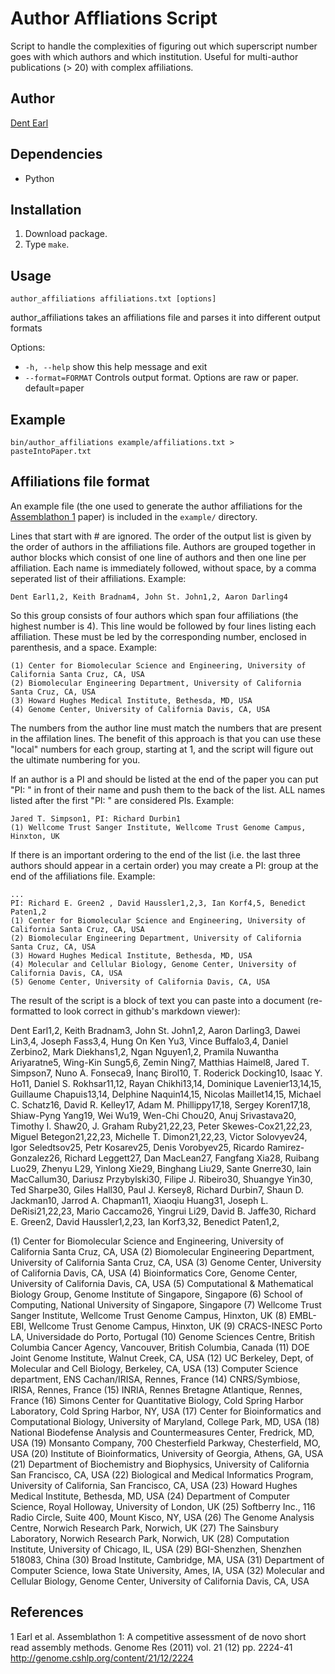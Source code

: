 # Author Affliations Script
Script to handle the complexities of figuring out which superscript number goes with which authors and which institution. Useful for multi-author publications (> 20) with complex affiliations.

## Author
[Dent Earl](https://github.com/dentearl/)

## Dependencies
* Python

## Installation
1. Download package.
2. Type <code>make</code>.

## Usage
<code>author_affiliations affiliations.txt [options]</code>

author_affiliations takes an affiliations file and parses it into different output formats

Options:

* <code>-h, --help</code>        show this help message and exit
* <code>--format=FORMAT</code>   Controls output format. Options are raw or paper. default=paper

## Example
<code>bin/author_affiliations example/affiliations.txt > pasteIntoPaper.txt</code>

## Affiliations file format

An example file (the one used to generate the author affiliations for the [Assemblathon 1](http://genome.cshlp.org/content/21/12/2224) paper) is included in the <code>example/</code> directory.

Lines that start with # are ignored. The order of the output list is given by the order of authors in the affiliations file. Authors are grouped together in author blocks which consist of one line of authors and then one line per affiliation. Each name is immediately followed, without space, by a comma seperated list of their affiliations. Example:

    Dent Earl1,2, Keith Bradnam4, John St. John1,2, Aaron Darling4

So this group consists of four authors which span four affiliations (the highest number is 4). This line would be followed by four lines listing each affiliation. These must be led by the corresponding number, enclosed in parenthesis, and a space. Example:

    (1) Center for Biomolecular Science and Engineering, University of California Santa Cruz, CA, USA
    (2) Biomolecular Engineering Department, University of California Santa Cruz, CA, USA
    (3) Howard Hughes Medical Institute, Bethesda, MD, USA
    (4) Genome Center, University of California Davis, CA, USA

The numbers from the author line must match the numbers that are present in the affilation lines. The benefit of this approach is that you can use these "local" numbers for each group, starting at 1, and the script will figure out the ultimate numbering for you.

If an author is a PI and should be listed at the end of the paper you can put "PI: " in front of their name and push them to the back of the list. ALL names listed after the first "PI: " are considered PIs. Example:

    Jared T. Simpson1, PI: Richard Durbin1
    (1) Wellcome Trust Sanger Institute, Wellcome Trust Genome Campus, Hinxton, UK

If there is an important ordering to the end of the list (i.e. the last three authors should appear in a certain order) you may create a PI: group at the end of the affiliations file. Example:

    ...
    PI: Richard E. Green2 , David Haussler1,2,3, Ian Korf4,5, Benedict Paten1,2
    (1) Center for Biomolecular Science and Engineering, University of California Santa Cruz, CA, USA
    (2) Biomolecular Engineering Department, University of California Santa Cruz, CA, USA
    (3) Howard Hughes Medical Institute, Bethesda, MD, USA
    (4) Molecular and Cellular Biology, Genome Center, University of California Davis, CA, USA
    (5) Genome Center, University of California Davis, CA, USA

The result of the script is a block of text you can paste into a document (re-formatted to look correct in github's markdown viewer):

Dent Earl1,2, Keith Bradnam3, John St. John1,2, Aaron Darling3, Dawei Lin3,4, Joseph Fass3,4, Hung On Ken Yu3, Vince Buffalo3,4, Daniel Zerbino2, Mark Diekhans1,2, Ngan Nguyen1,2, Pramila Nuwantha Ariyaratne5, Wing-Kin Sung5,6, Zemin Ning7, Matthias Haimel8, Jared T. Simpson7, Nuno A. Fonseca9, İnanç Birol10, T. Roderick Docking10, Isaac Y. Ho11, Daniel S. Rokhsar11,12, Rayan Chikhi13,14, Dominique Lavenier13,14,15, Guillaume Chapuis13,14, Delphine Naquin14,15, Nicolas Maillet14,15, Michael C. Schatz16, David R. Kelley17, Adam M. Phillippy17,18, Sergey Koren17,18, Shiaw-Pyng Yang19, Wei Wu19, Wen-Chi Chou20, Anuj Srivastava20, Timothy I. Shaw20, J. Graham Ruby21,22,23, Peter Skewes-Cox21,22,23, Miguel Betegon21,22,23, Michelle T. Dimon21,22,23, Victor Solovyev24, Igor Seledtsov25, Petr Kosarev25, Denis Vorobyev25, Ricardo Ramirez-Gonzalez26, Richard Leggett27, Dan MacLean27, Fangfang Xia28, Ruibang Luo29, Zhenyu L29, Yinlong Xie29, Binghang Liu29, Sante Gnerre30, Iain MacCallum30, Dariusz Przybylski30, Filipe J. Ribeiro30, Shuangye Yin30, Ted Sharpe30, Giles Hall30, Paul J. Kersey8, Richard Durbin7, Shaun D. Jackman10, Jarrod A. Chapman11, Xiaoqiu Huang31, Joseph L. DeRisi21,22,23, Mario Caccamo26, Yingrui Li29, David B. Jaffe30, Richard E. Green2, David Haussler1,2,23, Ian Korf3,32, Benedict Paten1,2,

(1) Center for Biomolecular Science and Engineering, University of California Santa Cruz, CA, USA
(2) Biomolecular Engineering Department, University of California Santa Cruz, CA, USA
(3) Genome Center, University of California Davis, CA, USA
(4) Bioinformatics Core, Genome Center, University of California Davis, CA, USA
(5) Computational & Mathematical Biology Group, Genome Institute of Singapore, Singapore
(6) School of Computing, National University of Singapore, Singapore
(7) Wellcome Trust Sanger Institute, Wellcome Trust Genome Campus, Hinxton, UK
(8) EMBL-EBI, Wellcome Trust Genome Campus, Hinxton, UK
(9) CRACS-INESC Porto LA, Universidade do Porto, Portugal
(10) Genome Sciences Centre, British Columbia Cancer Agency, Vancouver, British Columbia, Canada
(11) DOE Joint Genome Institute, Walnut Creek, CA, USA
(12) UC Berkeley, Dept, of Molecular and Cell Biology, Berkeley, CA, USA
(13) Computer Science department, ENS Cachan/IRISA, Rennes, France
(14) CNRS/Symbiose, IRISA, Rennes, France
(15) INRIA, Rennes Bretagne Atlantique, Rennes, France
(16) Simons Center for Quantitative Biology, Cold Spring Harbor Laboratory, Cold Spring Harbor, NY, USA
(17) Center for Bioinformatics and Computational Biology, University of Maryland, College Park, MD, USA
(18) National Biodefense Analysis and Countermeasures Center, Fredrick, MD, USA
(19) Monsanto Company, 700 Chesterfield Parkway, Chesterfield, MO, USA
(20) Institute of Bioinformatics, University of Georgia, Athens, GA, USA
(21) Department of Biochemistry and Biophysics, University of California San Francisco, CA, USA
(22) Biological and Medical Informatics Program, University of California, San Francisco, CA, USA
(23) Howard Hughes Medical Institute, Bethesda, MD, USA
(24) Department of Computer Science, Royal Holloway, University of London, UK
(25) Softberry Inc., 116 Radio Circle, Suite 400, Mount Kisco, NY, USA
(26) The Genome Analysis Centre, Norwich Research Park, Norwich, UK
(27) The Sainsbury Laboratory, Norwich Research Park, Norwich, UK
(28) Computation Institute, University of Chicago, IL, USA
(29) BGI-Shenzhen, Shenzhen 518083, China
(30) Broad Institute, Cambridge, MA, USA
(31) Department of Computer Science, Iowa State University, Ames, IA, USA
(32) Molecular and Cellular Biology, Genome Center, University of California Davis, CA, USA


## References
1 Earl et al. Assemblathon 1: A competitive assessment of de novo short read assembly methods. Genome Res (2011) vol. 21 (12) pp. 2224-41 http://genome.cshlp.org/content/21/12/2224
